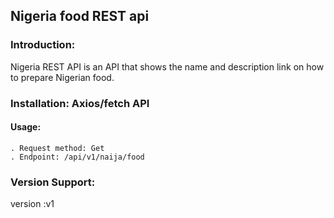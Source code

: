 ## Nigeria food REST api
 ### Introduction:
 Nigeria REST API is an API that shows the name and description link on how to prepare Nigerian food. 

### Installation: Axios/fetch API

#### Usage:
    . Request method: Get 
    . Endpoint: /api/v1/naija/food

### Version Support: 
 version :v1
